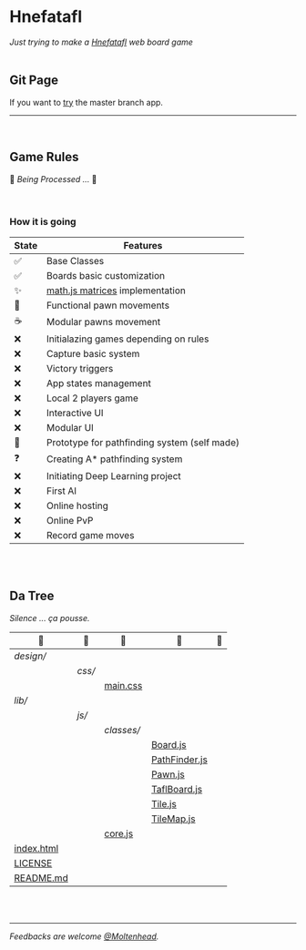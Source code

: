 # Hnefatafl
*Just trying to make a [Hnefatafl](https://en.wikipedia.org/wiki/Tafl_games) web board game*
<br/><br/>

## Git Page
If you want to [try](https://moltenhead.github.io/Hnefatafl) the master branch app.
<hr/>
<br/>

## Game Rules
:construction:  *Being Processed ...*  :construction:
<br/><br/><br/>

### How it is going
State | Features
------|---------
:white_check_mark:| Base Classes
:white_check_mark:| Boards basic customization
:sparkles:| [math.js matrices](http://mathjs.org/docs/datatypes/matrices.html) implementation
:construction:| Functional pawn movements
:coffee:| Modular pawns movement
:x:| Initialazing games depending on rules
:x:| Capture basic system
:x:| Victory triggers
:x:| App states management
:x:| Local 2 players game
:x:| Interactive UI
:x:| Modular UI
:construction:| Prototype for pathfinding system (self made)
:question:| Creating A* pathfinding system
:x:| Initiating Deep Learning project
:x:| First AI
:x:| Online hosting
:x:| Online PvP
:x:| Record game moves

<br/><br/>

## Da Tree
*Silence ... ça pousse.*

:deciduous_tree:|:evergreen_tree:|:ear_of_rice:|:herb:|:seedling:
-|-|-|-|-
 |*design/*|||
 ||*css/*||
 |||[main.css](https://github.com/Moltenhead/Hnefatafl/tree/master/design/css/main.css)|
 |*lib/*|||
 ||*js/*||
 |||*classes/*|
 ||||[Board.js](https://github.com/Moltenhead/Hnefatafl/tree/master/lib/js/classes/Board.js)
 ||||[PathFinder.js](https://github.com/Moltenhead/Hnefatafl/tree/master/lib/js/classes/PathFinder.js)
 ||||[Pawn.js](https://github.com/Moltenhead/Hnefatafl/tree/master/lib/js/classes/Pawn.js)
 ||||[TaflBoard.js](https://github.com/Moltenhead/Hnefatafl/tree/master/lib/js/classes/TaflBoard.js)
 ||||[Tile.js](https://github.com/Moltenhead/Hnefatafl/tree/master/lib/js/classes/Tile.js)
 ||||[TileMap.js](https://github.com/Moltenhead/Hnefatafl/tree/master/lib/js/classes/TileMap.js)
 |||[core.js](https://github.com/Moltenhead/Hnefatafl/tree/master/lib/js/core.js)|
 |[index.html](https://github.com/Moltenhead/Hnefatafl/tree/master/index.html)|||
 |[LICENSE](https://github.com/Moltenhead/Hnefatafl/tree/master/LICENSE)|||
 |[README.md](https://github.com/Moltenhead/Hnefatafl/tree/master/README.md)|||

<br/><br/>
<hr/>

*Feedbacks are welcome [@Moltenhead](https://github.com/Moltenhead).*


